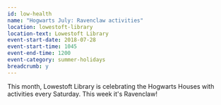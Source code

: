 ```yaml
---
id: low-health
name: "Hogwarts July: Ravenclaw activities"
location: lowestoft-library
location-text: Lowestoft Library
event-start-date: 2018-07-28
event-start-time: 1045
event-end-time: 1200
event-category: summer-holidays
breadcrumb: y
---
```


This month, Lowestoft Library is celebrating the Hogwarts Houses with activities every Saturday. This week it's Ravenclaw!
